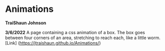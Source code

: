 # Animations 
**TraiShaun Johnson**

**3/6/2022**
A page containing a css animation of a box. The box goes between four corners of an area, stretching to reach each, like a little worm. [Link]
(https://jtraishaun.github.io/Animations/)
